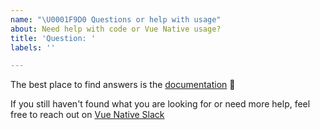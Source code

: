 ```yaml
---
name: "\U0001F9D0 Questions or help with usage"
about: Need help with code or Vue Native usage?
title: 'Question: '
labels: ''

---
```


The best place to find answers is the [documentation](https://www.vue-native.io/docs/installation.html)  📖

If you still haven't found what you are looking for or need more help, feel free to reach out on [Vue Native Slack](http://slack.vue-native.io/)

